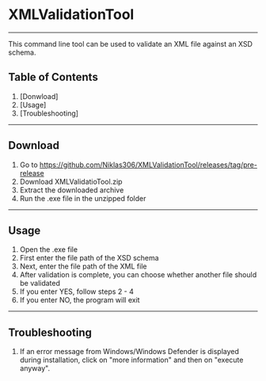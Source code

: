# XMLValidationTool
***
This command line tool can be used to validate an XML file against an XSD schema.

## Table of Contents
1. [Donwload]
2. [Usage]
3. [Troubleshooting]

***

## Download

1. Go to https://github.com/Niklas306/XMLValidationTool/releases/tag/pre-release
2. Download XMLValidatioTool.zip
3. Extract the downloaded archive
4. Run the .exe file in the unzipped folder

***

## Usage

1. Open the .exe file
2. First enter the file path of the XSD schema
3. Next, enter the file path of the XML file
4. After validation is complete, you can choose whether another file should be validated
5. If you enter YES, follow steps 2 - 4
6. If you enter NO, the program will exit

***

## Troubleshooting

1. If an error message from Windows/Windows Defender is displayed during installation, click on "more information" and then on "execute anyway".